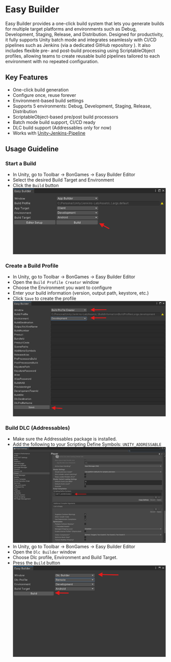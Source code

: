 # Easy Builder

Easy Builder provides a one-click build system that lets you generate builds for multiple target platforms and environments such as Debug, Development, Staging, Release, and Distribution.
Designed for productivity, it fully supports Unity batch mode and integrates seamlessly with CI/CD pipelines such as Jenkins (via a dedicated GitHub repository ).
It also includes flexible pre- and post-build processing using ScriptableObject profiles, allowing teams to create reusable build pipelines tailored to each environment with no repeated configuration.

## Key Features

- One-click build generation
- Configure once, reuse forever
- Environment-based build settings
- Supports 5 environments: Debug, Development, Staging, Release, Distribution
- ScriptableObject-based pre/post build processors
- Batch mode build support, CI/CD ready
- DLC build support (Addressables only for now)
- Works with [Unity-Jenkins-Pipeline](https://github.com/Bon-Games/Unity-Jenkins-Pipeline.git)

## Usage Guideline
### Start a Build

- In Unity, go to Toolbar → BonGames → Easy Builder Editor
- Select the desired Build Target and Environment
- Click the `Build` button
![App Builder Window](./Documentation~/app-builder-window.png)
### Create a Build Profile

- In Unity, go to Toolbar → BonGames → Easy Builder Editor
- Open the `Build Profile Creator` window
- Choose the Environment you want to configure
- Enter your build information (version, output path, keystore, etc.)
- Click `Save` to create the profile
![Build Profile Creator Window](./Documentation~/build-profile-creator-window.png)

### Build DLC (Addressables)

- Make sure the Addressables package is installed.
- Add the following to your Scripting Define Symbols: `UNITY_ADDRESSABLE`
![Dlc Builder Window](./Documentation~/addessable-symbols.png)
- In Unity, go to Toolbar → BonGames → Easy Builder Editor
- Open the `Dlc Builder` window
- Choose Dlc profile, Environment and Build Target.
- Press the `Build` button
![Dlc Builder Window](./Documentation~/dlc-builder-window.png)